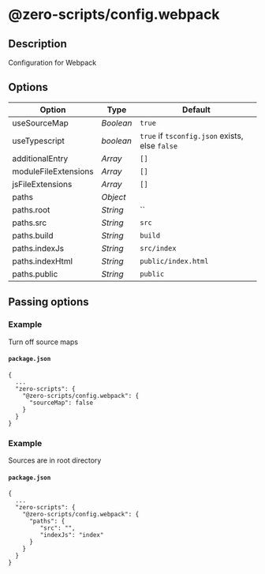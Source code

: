 # @zero-scripts/config.webpack

## Description

Configuration for Webpack

## Options

| Option               | Type      | Default                                        |
| -------------------- | --------- | ---------------------------------------------- |
| useSourceMap         | _Boolean_ | `true`                                         |
| useTypescript        | _boolean_ | `true` if `tsconfig.json` exists, else `false` |
| additionalEntry      | _Array_   | `[]`                                           |
| moduleFileExtensions | _Array_   | `[]`                                           |
| jsFileExtensions     | _Array_   | `[]`                                           |
| paths                | _Object_  |                                                |
| paths.root           | _String_  | ``                                             |
| paths.src            | _String_  | `src`                                          |
| paths.build          | _String_  | `build`                                        |
| paths.indexJs        | _String_  | `src/index`                                    |
| paths.indexHtml      | _String_  | `public/index.html`                            |
| paths.public         | _String_  | `public`                                       |

## Passing options

### Example

Turn off source maps

#### `package.json`

```
{
  ...
  "zero-scripts": {
    "@zero-scripts/config.webpack": {
      "sourceMap": false
    }
  }
}
```

### Example

Sources are in root directory

#### `package.json`

```
{
  ...
  "zero-scripts": {
    "@zero-scripts/config.webpack": {
      "paths": {
         "src": "",
         "indexJs": "index"
      }
    }
  }
}
```
